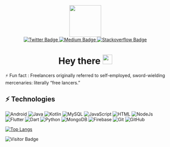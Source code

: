 <!--
**ayiaware/ayiaware** is a ✨ _special_ ✨ repository because its `README.md` (this file) appears on your GitHub profile.

Here are some ideas to get you started:

- 🔭 I’m currently working on ...
- 🌱 I’m currently learning ...
- 👯 I’m looking to collaborate on ...
- 🤔 I’m looking for help with ...
- 💬 Ask me about ...
- 📫 How to reach me: ...
- 😄 Pronouns: ...
- ⚡ Fun fact: ...
-->

<div id="header" align="center">
  <img src="https://media.giphy.com/media/gjrYDwbjnK8x36xZIO/giphy.gif" width="100"/>
</div>

<div id="badges" align="center">

  <a href="https://twitter.com/ayiaware">
    <img src="https://img.shields.io/badge/Twitter-blue?style=for-the-badge&logo=twitter&logoColor=white" alt="Twitter Badge"/>
  </a>
  <a href="https://medium.com/@ayiaware">
    <img src="https://img.shields.io/badge/Medium-black?style=for-the-badge&logo=medium&logoColor=black" alt="Medium Badge"/>
  </a>
 <a href="https://stackoverflow.com/users/12931715/ayia">
    <img src="https://img.shields.io/badge/Stack-overflow-orange?style=for-the-badge&logo=stack-overflow&logoColor=orange" alt="Stackoverflow Badge"/>
  </a>
 

</div>


<h1 align="center">
  Hey there
  <img src="https://media.giphy.com/media/hvRJCLFzcasrR4ia7z/giphy.gif" width="30px"/>
</h1>

 
⚡ Fun fact : Freelancers originally referred to self-employed, sword-wielding mercenaries: literally “free lancers.”


## ⚡ Technologies

![Android](https://img.shields.io/badge/-Android-006400?style=flat-square&android)
![Java](https://img.shields.io/badge/-java-E34A86?style=flat-square&logo=java)
![Kotlin](https://img.shields.io/badge/-Kotlin-430098?style=flat-square&kotlin)
![MySQL](https://img.shields.io/badge/-MySQL-black?style=flat-square&logo=mysql)
![JavaScript](https://img.shields.io/badge/Javascript-blue?logo=javascript)
![HTML](https://img.shields.io/badge/Html-blue?logo=html)
![NodeJs](https://img.shields.io/badge/-Node.js-black?style=flat-square&logo=nodejs)
![Flutter](https://img.shields.io/badge/-Flutter-purple?style=flat-square&logo=flutter)
![Dart](https://img.shields.io/badge/-Dart-gray?style=flat-square&logo=dart)
![Python](https://img.shields.io/badge/-Python-black?style=flat-square&logo=python)
![MongoDB](https://img.shields.io/badge/-MongoDB-green?style=flat-square&logo=mongodb)
![Firebase](https://img.shields.io/badge/-Firebase-430098?style=flat-square&kotlin)
![Git](https://img.shields.io/badge/-Git-black?style=flat-square&logo=git)
![GitHub](https://img.shields.io/badge/-GitHub-181717?style=flat-square&logo=github)


[![Top Langs](https://github-readme-stats.vercel.app/api/top-langs/?username=ayiaware&layout=compact&theme=vision-friendly-dark)](https://github.com/anuraghazra/github-readme-stats)

![Visitor Badge](https://visitor-badge.laobi.icu/badge?page_id=ayiaware.ayiaware)
